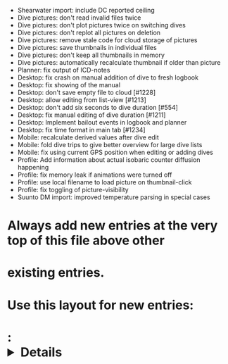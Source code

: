- Shearwater import: include DC reported ceiling
- Dive pictures: don't read invalid files twice
- Dive pictures: don't plot pictures twice on switching dives
- Dive pictures: don't replot all pictures on deletion
- Dive pictures: remove stale code for cloud storage of pictures
- Dive pictures: save thumbnails in individual files
- Dive pictures: don't keep all thumbnails in memory
- Dive pictures: automatically recalculate thumbnail if older than picture
- Planner: fix output of ICD-notes
- Desktop: fix crash on manual addition of dive to fresh logbook
- Desktop: fix showing of the manual
- Desktop: don't save empty file to cloud [#1228]
- Desktop: allow editing from list-view [#1213]
- Desktop: don't add six seconds to dive duration [#554]
- Desktop: fix manual editing of dive duration [#1211]
- Desktop: Implement bailout events in logbook and planner
- Desktop: fix time format in main tab [#1234]
- Mobile: recalculate derived values after dive edit
- Mobile: fold dive trips to give better overview for large dive lists
- Mobile: fix using current GPS position when editing or adding dives
- Profile: Add information about actual isobaric counter diffusion happening
- Profile: fix memory leak if animations were turned off
- Profile: use local filename to load picture on thumbnail-click
- Profile: fix toggling of picture-visibility
- Suunto DM import: improved temperature parsing in special cases
# Always add new entries at the very top of this file above other
# existing entries.
# Use this layout for new entries:
# <Area>: <Details about the change> [reference thread / issue]
